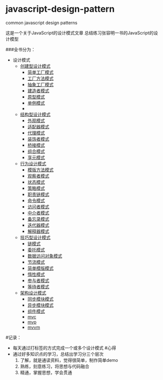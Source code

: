 # javascript-design-pattern
common javascript design patterns 

这是一个关于JavaScript的设计模式文章
总结练习张容明一书的JavaScript的设计模型

###全书分为：
- 设计模式
  - [创建型设计模式](/part1/README.md)
    - [简单工厂模式]()
    - [工厂方法模式]()
    - [抽象工厂模式]()
    - [建造者模式]()
    - [原型模式]()
    - [单例模式]()
    -
  - [结构型设计模式]()
    - [外观模式]()
    - [适配器模式]()
    - [代理模式]()
    - [装饰者模式]()
    - [桥接模式]()
    - [组合模式]()
    - [享元模式]()
  - [行为设计模式]()
    - [模版方法模式]()
    - [观察者模式]()
    - [状态模式]()
    - [策略模式]()
    - [职责链模式]()
    - [命令模式]()
    - [访问者模式]()
    - [中介者模式]()
    - [备忘录模式]()
    - [迭代器模式]()
    - [解释器模式]()
  - [技巧型设计模式]()
    - [链模式]()
    - [委托模式]()
    - [数据访问对象模式]()
    - [节流模式]()
    - [简单模版模式]()
    - [惰性模式]()
    - [参与者模式]()
    - [等待者模式]()
  - [架构设计模式]()
    - [同步模块模式]()
    - [异步模块模式]()
    - [组件模式]()
    - [mvc]()
    - [mvp]()
    - [mvvm]()

#记录： 
- 每天通过打标签的方式完成一个或多个设计模式
#心得
- 通过好多知识点的学习，总结出学习分三个层次
  1. 了解，就是通读资料，觉得很简单，制作简单demo
  2. 熟练，刻意练习，将思想与代码融合
  3. 精通，掌握思想，学会贯通
  